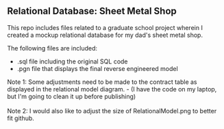 ## Relational Database: Sheet Metal Shop

This repo includes files related to a graduate school project wherein I created a mockup relational database for my dad's sheet metal shop. 

The following files are included:
- .sql file including the original SQL code
- .pgn file that displays the final reverse engineered model

<div>
Note 1: Some adjustments need to be made to the contract table as displayed in the relational model diagram.
- (I have the code on my laptop, but I'm going to clean it up before publishing)
</div>
</br>Note 2: I would also like to adjust the size of RelationalModel.png to better fit github. 
